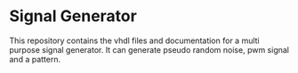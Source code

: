 # Signal Generator
This repository contains the vhdl files and documentation for a multi purpose signal generator.
It can generate pseudo random noise, pwm signal and a pattern.
